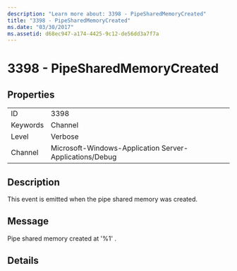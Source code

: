 ```yaml
---
description: "Learn more about: 3398 - PipeSharedMemoryCreated"
title: "3398 - PipeSharedMemoryCreated"
ms.date: "03/30/2017"
ms.assetid: d68ec947-a174-4425-9c12-de56dd3a7f7a
---
```

# 3398 - PipeSharedMemoryCreated

## Properties  
  
|||  
|-|-|  
|ID|3398|  
|Keywords|Channel|  
|Level|Verbose|  
|Channel|Microsoft-Windows-Application Server-Applications/Debug|  
  
## Description  

 This event is emitted when the pipe shared memory was created.  
  
## Message  

 Pipe shared memory created at '%1' .  
  
## Details
